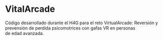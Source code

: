 # VitalArcade
Código desarrollado durante el H4G para el reto VirtualArcade: Reversión y prevensión de perdida psicomotrices con gafas VR en personas de edad avanzada.
